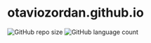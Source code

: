 # otaviozordan.github.io

![GitHub repo size](https://img.shields.io/github/repo-size/otaviozordan/otaviozordan.github.io?style=for-the-badge?style=for-the-badge)
![GitHub language count](https://img.shields.io/github/languages/count/otaviozordan/otaviozordan.github.io?style=for-the-badge?style=for-the-badge)